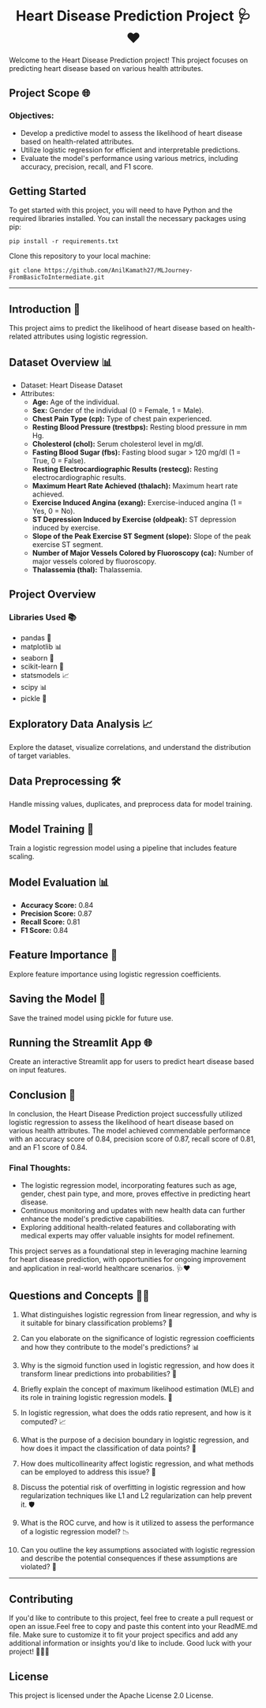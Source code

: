 <h1 align="center">Heart Disease Prediction Project 🩺❤️</h1>

Welcome to the Heart Disease Prediction project! This project focuses on predicting heart disease based on various health attributes.

## Project Scope 🌐

### Objectives:
- Develop a predictive model to assess the likelihood of heart disease based on health-related attributes.
- Utilize logistic regression for efficient and interpretable predictions.
- Evaluate the model's performance using various metrics, including accuracy, precision, recall, and F1 score.

## Getting Started

To get started with this project, you will need to have Python and the required libraries installed. You can install the necessary packages using pip:
```
pip install -r requirements.txt
```
Clone this repository to your local machine:
```
git clone https://github.com/AnilKamath27/MLJourney-FromBasicToIntermediate.git
```
---
## Introduction 🚀

This project aims to predict the likelihood of heart disease based on health-related attributes using logistic regression.

## Dataset Overview 📊

- Dataset: Heart Disease Dataset
- Attributes:
  - **Age:** Age of the individual.
  - **Sex:** Gender of the individual (0 = Female, 1 = Male).
  - **Chest Pain Type (cp):** Type of chest pain experienced.
  - **Resting Blood Pressure (trestbps):** Resting blood pressure in mm Hg.
  - **Cholesterol (chol):** Serum cholesterol level in mg/dl.
  - **Fasting Blood Sugar (fbs):** Fasting blood sugar > 120 mg/dl (1 = True, 0 = False).
  - **Resting Electrocardiographic Results (restecg):** Resting electrocardiographic results.
  - **Maximum Heart Rate Achieved (thalach):** Maximum heart rate achieved.
  - **Exercise Induced Angina (exang):** Exercise-induced angina (1 = Yes, 0 = No).
  - **ST Depression Induced by Exercise (oldpeak):** ST depression induced by exercise.
  - **Slope of the Peak Exercise ST Segment (slope):** Slope of the peak exercise ST segment.
  - **Number of Major Vessels Colored by Fluoroscopy (ca):** Number of major vessels colored by fluoroscopy.
  - **Thalassemia (thal):** Thalassemia.

## Project Overview

### Libraries Used 📚
- pandas 🐼
- matplotlib 📊
- seaborn 🌈
- scikit-learn 🧠
- statsmodels 📈
- scipy 📊
- pickle 🥒
## Exploratory Data Analysis 📈

Explore the dataset, visualize correlations, and understand the distribution of target variables.

## Data Preprocessing 🛠️

Handle missing values, duplicates, and preprocess data for model training.

## Model Training 🤖

Train a logistic regression model using a pipeline that includes feature scaling.

## Model Evaluation 📊

- **Accuracy Score:** 0.84
- **Precision Score:** 0.87
- **Recall Score:** 0.81
- **F1 Score:** 0.84

## Feature Importance 🧠

Explore feature importance using logistic regression coefficients.

## Saving the Model 💾

Save the trained model using pickle for future use.

## Running the Streamlit App 🌐

Create an interactive Streamlit app for users to predict heart disease based on input features.

## Conclusion 🏁

In conclusion, the Heart Disease Prediction project successfully utilized logistic regression to assess the likelihood of heart disease based on various health attributes. The model achieved commendable performance with an accuracy score of 0.84, precision score of 0.87, recall score of 0.81, and an F1 score of 0.84.

### Final Thoughts:
- The logistic regression model, incorporating features such as age, gender, chest pain type, and more, proves effective in predicting heart disease.
- Continuous monitoring and updates with new health data can further enhance the model's predictive capabilities.
- Exploring additional health-related features and collaborating with medical experts may offer valuable insights for model refinement.

This project serves as a foundational step in leveraging machine learning for heart disease prediction, with opportunities for ongoing improvement and application in real-world healthcare scenarios. 🩺❤️

## Questions and Concepts 🤔💡
1. What distinguishes logistic regression from linear regression, and why is it suitable for binary classification problems? 🤔

2. Can you elaborate on the significance of logistic regression coefficients and how they contribute to the model's predictions? 📊

3. Why is the sigmoid function used in logistic regression, and how does it transform linear predictions into probabilities? 🔄

4. Briefly explain the concept of maximum likelihood estimation (MLE) and its role in training logistic regression models. 🎯

5. In logistic regression, what does the odds ratio represent, and how is it computed? 📈

6. What is the purpose of a decision boundary in logistic regression, and how does it impact the classification of data points? 🚧

7. How does multicollinearity affect logistic regression, and what methods can be employed to address this issue? 🔄

8. Discuss the potential risk of overfitting in logistic regression and how regularization techniques like L1 and L2 regularization can help prevent it. 🛡️

9. What is the ROC curve, and how is it utilized to assess the performance of a logistic regression model? 📉

10. Can you outline the key assumptions associated with logistic regression and describe the potential consequences if these assumptions are violated? 🤔
---
## Contributing
If you'd like to contribute to this project, feel free to create a pull request or open an issue.Feel free to copy and paste this content into your ReadME.md file. Make sure to customize it to fit your project specifics and add any additional information or insights you'd like to include. Good luck with your project! 🚀🤖💼

## License
This project is licensed under the Apache License 2.0 License.
